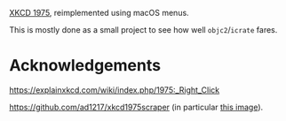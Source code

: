 [XKCD 1975](https://xkcd.com/1975/), reimplemented using macOS menus.

This is mostly done as a small project to see how well `objc2`/`icrate` fares.


# Acknowledgements

https://explainxkcd.com/wiki/index.php/1975:_Right_Click

https://github.com/ad1217/xkcd1975scraper (in particular [this image](https://raw.githubusercontent.com/ad1217/xkcd1975scraper/master/out.svg)).
